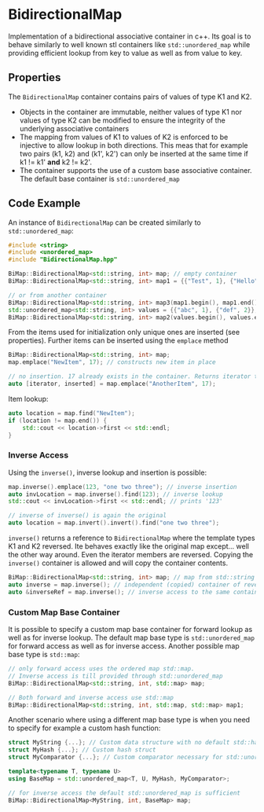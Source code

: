 # BidirectionalMap
Implementation of a bidirectional associative container in c++. Its goal is to behave
similarly to well known stl containers like `std::unordered_map` while providing efficient
lookup from key to value as well as from value to key.
## Properties
The `BidirectionalMap` container contains pairs of values of type K1 and K2.
* Objects in the container are immutable, neither values of type K1 nor values of type
  K2 can be modified to ensure the integrity of the underlying associative containers
* The mapping from values of K1 to values of K2 is enforced to be injective to allow lookup
  in both directions. This meas that for example two pairs (k1, k2) and (k1', k2') can
  only be inserted at the same time if k1 != k1' **and** k2 != k2'.
* The container supports the use of a custom base associative container. The default base
  container is `std::unordered_map`
  
## Code Example
An instance of `BidirectionalMap` can be created similarly to `std::unordered_map`:
```c++
#include <string>
#include <unordered_map>
#include "BidirectionalMap.hpp"

BiMap::BidirectionalMap<std::string, int> map; // empty container
BiMap::BidirectionalMap<std::string, int> map1 = {{"Test", 1}, {"Hello", 2}}; // using initializer list

// or from another container
BiMap::BidirectionalMap<std::string, int> map3(map1.begin(), map1.end()); // from same container type
std::unordered_map<std::string, int> values = {{"abc", 1}, {"def", 2}};
BiMap::BidirectionalMap<std::string, int> map2(values.begin(), values.end()); // from different container type
```
From the items used for initialization only unique ones are inserted (see properties).
Further items can be inserted using the `emplace` method
```c++
BiMap::BidirectionalMap<std::string, int> map;
map.emplace("NewItem", 17); // constructs new item in place

// no insertion. 17 already exists in the container. Returns iterator to ("NewItem", 17)
auto [iterator, inserted] = map.emplace("AnotherItem", 17);
```
Item lookup:
```c++
auto location = map.find("NewItem");
if (location != map.end()) {
    std::cout << location->first << std::endl;
}
```

### Inverse Access
Using the `inverse()`, inverse lookup and insertion is possible:
```c++
map.inverse().emplace(123, "one two three"); // inverse insertion
auto invLocation = map.inverse().find(123); // inverse lookup
std::cout << invLocation->first << std::endl; // prints '123'

// inverse of inverse() is again the original
auto location = map.invert().invert().find("one two three");
```
`inverse()` returns a reference to `BidirectionalMap` where the template types K1 and K2
reversed. Ite behaves exactly like the original map except... well the other way around.
Even the iterator members are reversed. Copying the `inverse()` container is allowed and
will copy the container contents.
```c++
BiMap::BidirectionalMap<std::string, int> map; // map from std::string -> int
auto inverse = map.inverse(); // independent (copied) container of reversed type (int -> string)
auto &inverseRef = map.inverse(); // inverse access to the same container
```

### Custom Map Base Container
It is possible to specify a custom map base container for forward lookup as well as for
inverse lookup. The default map base type is `std::unordered_map` for forward access as
well as for inverse access. Another possible map base type is `std::map`:
```c++
// only forward access uses the ordered map std::map.
// Inverse access is till provided through std::unordered_map
BiMap::BidirectionalMap<std::string, int, std::map> map;

// Both forward and inverse access use std::map
BiMap::BidirectionalMap<std::string, int, std::map, std::map> map1;
```
Another scenario where using a different map base type is when you need to specify for
example a custom hash function:
```c++
struct MyString {...}; // Custom data structure with no default std::hash specialization
struct MyHash {...}; // Custom hash struct
struct MyComparator {...}; // Custom comparator necessary for std::unordered_map

template<typename T, typename U>
using BaseMap = std::unordered_map<T, U, MyHash, MyComparator>;

// for inverse access the default std::unordered_map is sufficient
BiMap::BidirectionalMap<MyString, int, BaseMap> map;
```
